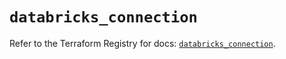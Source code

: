 # `databricks_connection`

Refer to the Terraform Registry for docs: [`databricks_connection`](https://registry.terraform.io/providers/databricks/databricks/1.56.0/docs/resources/connection).
